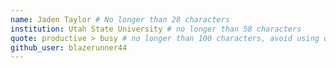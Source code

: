 ```yaml
---
name: Jaden Taylor # No longer than 28 characters
institution: Utah State University # no longer than 58 characters
quote: productive > busy # no longer than 100 characters, avoid using quotes(") to guarantee the format remains the same.
github_user: blazerunner44
---
```

